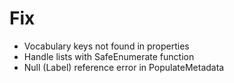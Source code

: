 # Fix
- Vocabulary keys not found in properties
- Handle lists with SafeEnumerate function
- Null (Label) reference error in PopulateMetadata